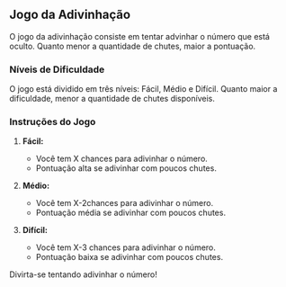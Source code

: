 ## Jogo da Adivinhação

O jogo da adivinhação consiste em tentar advinhar o número que está oculto. Quanto menor a quantidade de chutes, maior a pontuação.

### Níveis de Dificuldade

O jogo está dividido em três níveis: Fácil, Médio e Difícil. Quanto maior a dificuldade, menor a quantidade de chutes disponíveis.

### Instruções do Jogo

1. **Fácil:**
   - Você tem X chances para adivinhar o número.
   - Pontuação alta se adivinhar com poucos chutes.

2. **Médio:**
   - Você tem X-2chances para adivinhar o número.
   - Pontuação média se adivinhar com poucos chutes.

3. **Difícil:**
   - Você tem X-3 chances para adivinhar o número.
   - Pontuação baixa se adivinhar com poucos chutes.

Divirta-se tentando adivinhar o número!
